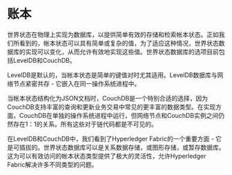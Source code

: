 # 账本
世界状态在物理上实现为数据库，以提供简单有效的存储和检索帐本状态。正如我们所看到的，帐本状态可以具有简单或复杂的值，为了适应这种情况，世界状态数据库的实现可以变化，从而允许有效地实现这些值。世界状态数据库的选项目前包括LevelDB和CouchDB。

LevelDB是默认的，当帐本状态是简单的键值对时尤其适用。LevelDB数据库与网络节点紧密共存 - 它嵌入在同一操作系统进程中。

当帐本状态结构化为JSON文档时，CouchDB是一个特别合适的选择，因为CouchDB支持丰富的查询和更新业务交易中常见的更丰富的数据类型。在实现方面，CouchDB在单独的操作系统进程中运行，但网络节点和CouchDB实例之间仍然存在1：1的关系。所有这些对于链代码都是不可见的。

在LevelDB和CouchDB中，我们看到了Hyperledger Fabric的一个重要方面 - 它是可插拔的。世界状态数据库可以是关系数据存储，或图形存储，或暂存数据库。这为可以有效访问的帐本状态类型提供了极大的灵活性，允许Hyperledger Fabric解决许多不同类型的问题。